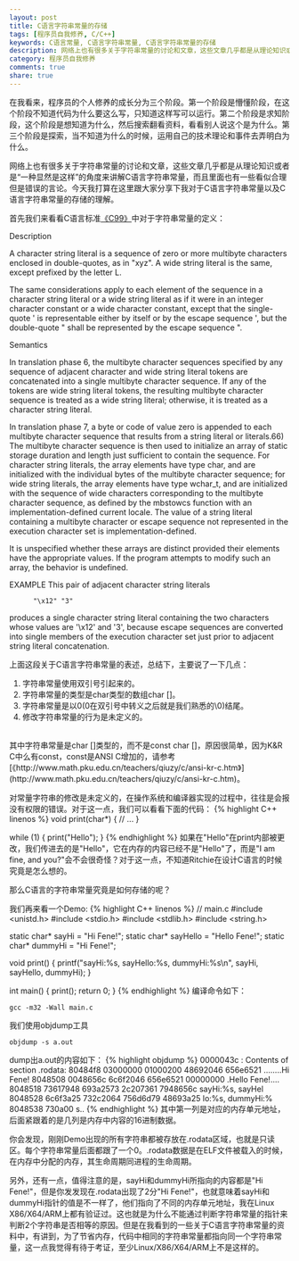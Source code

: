 ```yaml
---
layout: post
title: C语言字符串常量的存储
tags: [程序员自我修养, C/C++]
keywords: C语言常量, C语言字符串常量, C语言字符串常量的存储
description: 网络上也有很多关于字符串常量的讨论和文章，这些文章几乎都是从理论知识或者是“一种显然是这样”的角度来讲解C语言字符串常量，而且里面也有一些看似合理但是错误的言论。今天我打算在这里跟大家分享下我对于C语言字符串常量以及C语言字符串常量的存储的理解。首先我们来看看C语言标准[《C99》](http://port70.net/~nsz/c/c99/n1256.html#6.4.5)中对于字符串常量的定义
category: 程序员自我修养
comments: true
share: true
---
```


在我看来，程序员的个人修养的成长分为三个阶段。第一个阶段是懵懂阶段，在这个阶段不知道代码为什么要这么写，只知道这样写可以运行。第二个阶段是求知阶段，这个阶段是想知道为什么，然后搜索翻看资料，看看别人说这个是为什么。第三个阶段是探索，当不知道为什么的时候，运用自己的技术理论和事件去弄明白为什么。   

网络上也有很多关于字符串常量的讨论和文章，这些文章几乎都是从理论知识或者是“一种显然是这样”的角度来讲解C语言字符串常量，而且里面也有一些看似合理但是错误的言论。今天我打算在这里跟大家分享下我对于C语言字符串常量以及C语言字符串常量的存储的理解。

首先我们来看看C语言标准[《C99》](http://port70.net/~nsz/c/c99/n1256.html#6.4.5)中对于字符串常量的定义：

Description

A character string literal is a sequence of zero or more multibyte characters enclosed in double-quotes, as in "xyz". A wide string literal is the same, except prefixed by the letter L.

 The same considerations apply to each element of the sequence in a character string literal or a wide string literal as if it were in an integer character constant or a wide character constant, except that the single-quote ' is representable either by itself or by the escape sequence \', but the double-quote " shall be represented by the escape sequence \".

Semantics

 In translation phase 6, the multibyte character sequences specified by any sequence of adjacent character and wide string literal tokens are concatenated into a single multibyte character sequence. If any of the tokens are wide string literal tokens, the resulting multibyte character sequence is treated as a wide string literal; otherwise, it is treated as a character string literal.

 In translation phase 7, a byte or code of value zero is appended to each multibyte character sequence that results from a string literal or literals.66) The multibyte character sequence is then used to initialize an array of static storage duration and length just sufficient to contain the sequence. For character string literals, the array elements have type char, and are initialized with the individual bytes of the multibyte character sequence; for wide string literals, the array elements have type wchar_t, and are initialized with the sequence of wide characters corresponding to the multibyte character sequence, as defined by the mbstowcs function with an implementation-defined current locale. The value of a string literal containing a multibyte character or escape sequence not represented in the execution character set is implementation-defined.

 It is unspecified whether these arrays are distinct provided their elements have the appropriate values. If the program attempts to modify such an array, the behavior is undefined.

 EXAMPLE This pair of adjacent character string literals

          "\x12" "3"
produces a single character string literal containing the two characters whose values are '\x12' and '3', because escape sequences are converted into single members of the execution character set just prior to adjacent string literal concatenation.   

上面这段关于C语言字符串常量的表述，总结下，主要说了一下几点： 

1. 字符串常量使用双引号引起来的。
2. 字符串常量的类型是char类型的数组char []。
3. 字符串常量是以0(0在双引号中转义之后就是我们熟悉的\0)结尾。
4. 修改字符串常量的行为是未定义的。   
    

<br>
其中字符串常量是char []类型的，而不是const char []，原因很简单，因为K&R C中么有const，const是ANSI C增加的，请参考[《http://www.math.pku.edu.cn/teachers/qiuzy/c/ansi-kr-c.htm》](http://www.math.pku.edu.cn/teachers/qiuzy/c/ansi-kr-c.htm)。

对常量字符串的修改是未定义的，在操作系统和编译器实现的过程中，往往是会报没有权限的错误。对于这一点，我们可以看看下面的代码：
{% highlight C++ linenos %}
void print(char*)
{
    // ...
}

while (1)
{
    print("Hello");
}
{% endhighlight %}
如果在"Hello"在print内部被更改，我们传进去的是"Hello"，它在内存的内容已经不是"Hello"了，而是"I am fine, and you?"会不会很奇怪？对于这一点，不知道Ritchie在设计C语言的时候究竟是怎么想的。

那么C语言的字符串常量究竟是如何存储的呢？   

我们再来看一个Demo:
{% highlight C++ linenos %}
// main.c
#include <unistd.h>
#include <stdio.h>
#include <stdlib.h>
#include <string.h>

static char* sayHi = "Hi Fene!";
static char* sayHello = "Hello Fene!";
static char* dummyHi = "Hi Fene!";

void print()
{
    printf("sayHi:%s, sayHello:%s, dummyHi:%s\n", sayHi, sayHello, dummyHi);
}

int main()
{
   print();
   return 0;
}
{% endhighlight %}
编译命令如下：

	gcc -m32 -Wall main.c

我们使用objdump工具
	
	objdump -s a.out

dump出a.out的内容如下：
{% highlight objdump %}
0000043c <increase>:
Contents of section .rodata:
 80484f8 03000000 01000200 48692046 656e6521  ........Hi Fene!
 8048508 0048656c 6c6f2046 656e6521 00000000  .Hello Fene!....
 8048518 73617948 693a2573 2c207361 7948656c  sayHi:%s, sayHel
 8048528 6c6f3a25 732c2064 756d6d79 48693a25  lo:%s, dummyHi:%
 8048538 730a00                               s.. 
{% endhighlight %}
其中第一列是对应的内存单元地址，后面紧跟着的是几列是内存中内容的16进制数据。   

你会发现，刚刚Demo出现的所有字符串都被存放在.rodata区域，也就是只读区。每个字符串常量后面都跟了一个0。.rodata数据是在ELF文件被载入的时候，在内存中分配的内存，其生命周期同进程的生命周期。   


另外，还有一点，值得注意的是，sayHi和dummyHi所指向的内容都是"Hi Fene!"，但是你发发现在.rodata出现了2分"Hi Fene!"，也就意味着sayHi和dummyHi指针的值是不一样了，他们指向了不同的内存单元地址，我在Linux X86/X64/ARM上都有验证过。这也就是为什么不能通过判断字符串常量的指针来判断2个字符串是否相等的原因。但是在我看到的一些关于C语言字符串常量的资料中，有讲到，为了节省内存，代码中相同的字符串常量都指向同一个字符串常量，这一点我觉得有待于考证，至少Linux/X86/X64/ARM上不是这样的。